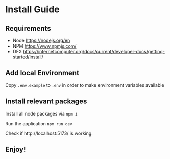 # Install Guide

## Requirements

- Node https://nodejs.org/en
- NPM https://www.npmjs.com/
- DFX https://internetcomputer.org/docs/current/developer-docs/getting-started/install/

## Add local Environment

Copy `.env.example` to `.env` in order to make environment variables available

## Install relevant packages

Install all node packages via `npm i`

Run the application `npm run dev`

Check if http://localhost:5173/ is working.

## Enjoy!
